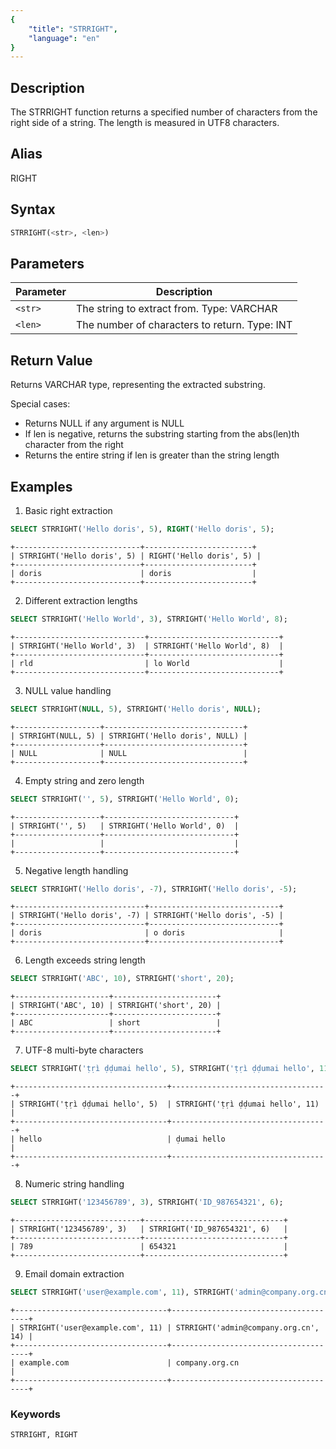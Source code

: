 ```yaml
---
{
    "title": "STRRIGHT",
    "language": "en"
}
---
```


## Description

The STRRIGHT function returns a specified number of characters from the right side of a string. The length is measured in UTF8 characters.

## Alias

RIGHT

## Syntax

```sql
STRRIGHT(<str>, <len>)
```

## Parameters
| Parameter | Description                                   |
| --------- | --------------------------------------------- |
| `<str>` | The string to extract from. Type: VARCHAR     |
| `<len>` | The number of characters to return. Type: INT |

## Return Value

Returns VARCHAR type, representing the extracted substring.

Special cases:
- Returns NULL if any argument is NULL
- If len is negative, returns the substring starting from the abs(len)th character from the right
- Returns the entire string if len is greater than the string length

## Examples

1. Basic right extraction
```sql
SELECT STRRIGHT('Hello doris', 5), RIGHT('Hello doris', 5);
```
```text
+----------------------------+------------------------+
| STRRIGHT('Hello doris', 5) | RIGHT('Hello doris', 5) |
+----------------------------+------------------------+
| doris                      | doris                  |
+----------------------------+------------------------+
```

2. Different extraction lengths
```sql
SELECT STRRIGHT('Hello World', 3), STRRIGHT('Hello World', 8);
```
```text
+-----------------------------+-----------------------------+
| STRRIGHT('Hello World', 3)  | STRRIGHT('Hello World', 8)  |
+-----------------------------+-----------------------------+
| rld                         | lo World                    |
+-----------------------------+-----------------------------+
```

3. NULL value handling
```sql
SELECT STRRIGHT(NULL, 5), STRRIGHT('Hello doris', NULL);
```
```text
+-------------------+-------------------------------+
| STRRIGHT(NULL, 5) | STRRIGHT('Hello doris', NULL) |
+-------------------+-------------------------------+
| NULL              | NULL                          |
+-------------------+-------------------------------+
```

4. Empty string and zero length
```sql
SELECT STRRIGHT('', 5), STRRIGHT('Hello World', 0);
```
```text
+-------------------+-----------------------------+
| STRRIGHT('', 5)   | STRRIGHT('Hello World', 0)  |
+-------------------+-----------------------------+
|                   |                             |
+-------------------+-----------------------------+
```

5. Negative length handling
```sql
SELECT STRRIGHT('Hello doris', -7), STRRIGHT('Hello doris', -5);
```
```text
+-----------------------------+-----------------------------+
| STRRIGHT('Hello doris', -7) | STRRIGHT('Hello doris', -5) |
+-----------------------------+-----------------------------+
| doris                       | o doris                     |
+-----------------------------+-----------------------------+
```

6. Length exceeds string length
```sql
SELECT STRRIGHT('ABC', 10), STRRIGHT('short', 20);
```
```text
+---------------------+-----------------------+
| STRRIGHT('ABC', 10) | STRRIGHT('short', 20) |
+---------------------+-----------------------+
| ABC                 | short                 |
+---------------------+-----------------------+
```

7. UTF-8 multi-byte characters
```sql
SELECT STRRIGHT('ṭṛì ḍḍumai hello', 5), STRRIGHT('ṭṛì ḍḍumai hello', 11);
```
```text
+----------------------------------+-----------------------------------+
| STRRIGHT('ṭṛì ḍḍumai hello', 5)  | STRRIGHT('ṭṛì ḍḍumai hello', 11) |
+----------------------------------+-----------------------------------+
| hello                            | ḍumai hello                       |
+----------------------------------+-----------------------------------+
```

8. Numeric string handling
```sql
SELECT STRRIGHT('123456789', 3), STRRIGHT('ID_987654321', 6);
```
```text
+----------------------------+-------------------------------+
| STRRIGHT('123456789', 3)   | STRRIGHT('ID_987654321', 6)   |
+----------------------------+-------------------------------+
| 789                        | 654321                        |
+----------------------------+-------------------------------+
```

9. Email domain extraction
```sql
SELECT STRRIGHT('user@example.com', 11), STRRIGHT('admin@company.org.cn', 14);
```
```text
+----------------------------------+--------------------------------------+
| STRRIGHT('user@example.com', 11) | STRRIGHT('admin@company.org.cn', 14) |
+----------------------------------+--------------------------------------+
| example.com                      | company.org.cn                      |
+----------------------------------+--------------------------------------+
```

### Keywords

    STRRIGHT, RIGHT